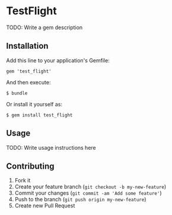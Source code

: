 # TestFlight

TODO: Write a gem description

## Installation

Add this line to your application's Gemfile:

    gem 'test_flight'

And then execute:

    $ bundle

Or install it yourself as:

    $ gem install test_flight

## Usage

TODO: Write usage instructions here

## Contributing

1. Fork it
2. Create your feature branch (`git checkout -b my-new-feature`)
3. Commit your changes (`git commit -am 'Add some feature'`)
4. Push to the branch (`git push origin my-new-feature`)
5. Create new Pull Request
